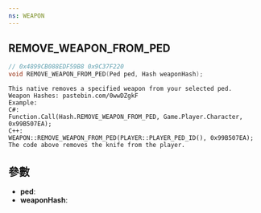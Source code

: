 ```yaml
---
ns: WEAPON
---
```

## REMOVE_WEAPON_FROM_PED

```c
// 0x4899CB088EDF59B8 0x9C37F220
void REMOVE_WEAPON_FROM_PED(Ped ped, Hash weaponHash);
```

```
This native removes a specified weapon from your selected ped.  
Weapon Hashes: pastebin.com/0wwDZgkF  
Example:  
C#:  
Function.Call(Hash.REMOVE_WEAPON_FROM_PED, Game.Player.Character, 0x99B507EA);  
C++:  
WEAPON::REMOVE_WEAPON_FROM_PED(PLAYER::PLAYER_PED_ID(), 0x99B507EA);  
The code above removes the knife from the player.  
```

## 參數
* **ped**: 
* **weaponHash**: 

